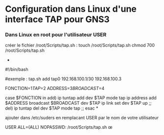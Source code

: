 # Configuration dans Linux d'une interface TAP pour GNS3

### Dans Linux en root pour l'utilisateur USER

créer le fichier /root/Scripts/tap.sh :
touch     /root/Scripts/tap.sh
chmod 700 /root/Scripts/tap.sh

*
#!/bin/bash

#exemple : tap.sh add tap0 192.168.100.1/30 192.168.100.3

FONCTION=$1
TAP=$2
ADDRESS=$3
BROADCAST=$4

case $FONCTION in
add) ip tuntap add dev $TAP mode tap
     ip address add $ADDRESS broadcast $BROADCAST dev $TAP
     ip link set dev $TAP up ;;
del) ip tuntap del dev $TAP mode tap ;;
esac
*

ajouter dans /etc/suders en remplacant USER par le nom de votre utilisateur

USER    ALL=(ALL)    NOPASSWD:   /root/Scripts/tap.sh
œ
